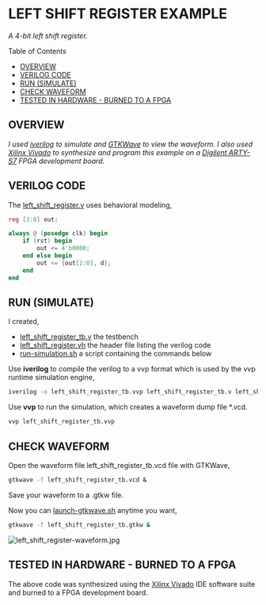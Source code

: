 # LEFT SHIFT REGISTER EXAMPLE

_A 4-bit left shift register._

Table of Contents

* [OVERVIEW](https://github.com/JeffDeCola/my-verilog-examples/tree/master/sequential-logic/shifters/left_shift_register#overview)
* [VERILOG CODE](https://github.com/JeffDeCola/my-verilog-examples/tree/master/sequential-logic/shifters/left_shift_register#verilog-code)
* [RUN (SIMULATE)](https://github.com/JeffDeCola/my-verilog-examples/tree/master/sequential-logic/shifters/left_shift_register#run-simulate)
* [CHECK WAVEFORM](https://github.com/JeffDeCola/my-verilog-examples/tree/master/sequential-logic/shifters/left_shift_register#check-waveform)
* [TESTED IN HARDWARE - BURNED TO A FPGA](https://github.com/JeffDeCola/my-verilog-examples/tree/master/sequential-logic/shifters/left_shift_register#tested-in-hardware---burned-to-a-fpga)

## OVERVIEW

_I used
[iverilog](https://github.com/JeffDeCola/my-cheat-sheets/tree/master/hardware/tools/simulation/iverilog-cheat-sheet)
to simulate and
[GTKWave](https://github.com/JeffDeCola/my-cheat-sheets/tree/master/hardware/tools/simulation/gtkwave-cheat-sheet)
to view the waveform. I also used
[Xilinx Vivado](https://github.com/JeffDeCola/my-cheat-sheets/tree/master/hardware/tools/synthesis/xilinx-vivado-cheat-sheet)
to synthesize and program this example on a
[Digilent ARTY-S7](https://github.com/JeffDeCola/my-cheat-sheets/tree/master/hardware/development/fpga-development-boards/digilent-arty-s7-cheat-sheet)
FPGA development board._

## VERILOG CODE

The
[left_shift_register.v](https://github.com/JeffDeCola/my-verilog-examples/blob/master/sequential-logic/shifters/left_shift_register/left_shift_register.v)
uses behavioral modeling,

```verilog
reg [3:0] out;

always @ (posedge clk) begin
    if (rst) begin
        out <= 4'b0000;
    end else begin
        out <= {out[2:0], d};
    end
end
```

## RUN (SIMULATE)

I created,

* [left_shift_register_tb.v](https://github.com/JeffDeCola/my-verilog-examples/blob/master/sequential-logic/shifters/left_shift_register/left_shift_register_tb.v)
the testbench
* [left_shift_register.vh](https://github.com/JeffDeCola/my-verilog-examples/blob/master/sequential-logic/shifters/left_shift_register/left_shift_register.vh)
the header file listing the verilog code
* [run-simulation.sh](https://github.com/JeffDeCola/my-verilog-examples/blob/master/sequential-logic/shifters/left_shift_register/run-simulation.sh)
a script containing the commands below

Use **iverilog** to compile the verilog to a vvp format
which is used by the vvp runtime simulation engine,

```bash
iverilog -o left_shift_register_tb.vvp left_shift_register_tb.v left_shift_register.vh
```

Use **vvp** to run the simulation, which creates a waveform dump file *.vcd.

```bash
vvp left_shift_register_tb.vvp
```

## CHECK WAVEFORM

Open the waveform file left_shift_register_tb.vcd file with GTKWave,

```bash
gtkwave -f left_shift_register_tb.vcd &
```

Save your waveform to a .gtkw file.

Now you can
[launch-gtkwave.sh](https://github.com/JeffDeCola/my-verilog-examples/blob/master/launch-GTKWave-script/launch-gtkwave.sh)
anytime you want,

```bash
gtkwave -f left_shift_register_tb.gtkw &
```

![left_shift_register-waveform.jpg](../../../docs/pics/left_shift_register-waveform.jpg)

## TESTED IN HARDWARE - BURNED TO A FPGA

The above code was synthesized using the
[Xilinx Vivado](https://github.com/JeffDeCola/my-cheat-sheets/tree/master/hardware/tools/synthesis/xilinx-vivado-cheat-sheet)
IDE software suite and burned to a FPGA development board.

